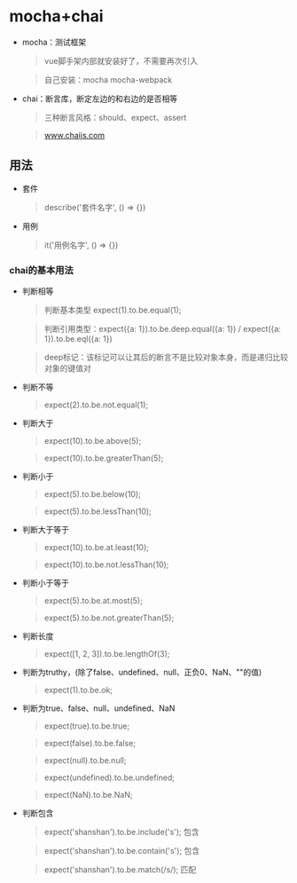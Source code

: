 # mocha+chai

- mocha：测试框架

  > vue脚手架内部就安装好了，不需要再次引入

  > 自己安装：mocha mocha-webpack

- chai：断言库，断定左边的和右边的是否相等

  > 三种断言风格：should、expect、assert

  > www.chaijs.com

## 用法

- 套件

  > describe('套件名字', () => {})

- 用例

  > it('用例名字', () => {}) 

### chai的基本用法

* 判断相等

  > 判断基本类型 expect(1).to.be.equal(1); 

  > 判断引用类型：expect({a: 1}).to.be.deep.equal({a: 1})   /   expect({a: 1}).to.be.eql({a: 1}) 

  > deep标记：该标记可以让其后的断言不是比较对象本身，而是递归比较对象的键值对

* 判断不等

  > expect(2).to.be.not.equal(1);

* 判断大于

  > expect(10).to.be.above(5);

  > expect(10).to.be.greaterThan(5);


* 判断小于

  > expect(5).to.be.below(10);

  > expect(5).to.be.lessThan(10);

* 判断大于等于

  > expect(10).to.be.at.least(10);

  > expect(10).to.be.not.lessThan(10);

* 判断小于等于

  > expect(5).to.be.at.most(5);

  > expect(5).to.be.not.greaterThan(5);

* 判断长度

  > expect([1, 2, 3]).to.be.lengthOf(3);

* 判断为truthy，(除了false、undefined、null、正负0、NaN、""的值)

  > expect(1).to.be.ok;

* 判断为true、false、null、undefined、NaN

  > expect(true).to.be.true;

  > expect(false).to.be.false;

  > expect(null).to.be.null;

  > expect(undefined).to.be.undefined;

  > expect(NaN).to.be.NaN;

* 判断包含

  > expect('shanshan').to.be.include('s'); 包含

  > expect('shanshan').to.be.contain('s'); 包含

  > expect('shanshan').to.be.match(/s/); 匹配